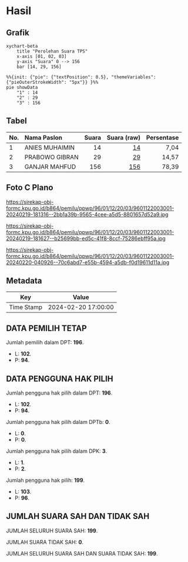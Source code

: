 # Hasil

## Grafik

```mermaid
xychart-beta
    title "Perolehan Suara TPS"
    x-axis [01, 02, 03]
    y-axis "Suara" 0 --> 156
    bar [14, 29, 156]
```

```mermaid
%%{init: {"pie": {"textPosition": 0.5}, "themeVariables": {"pieOuterStrokeWidth": "5px"}} }%%
pie showData
    "1" : 14
    "2" : 29
    "3" : 156
```

## Tabel

| No. | Nama Paslon    | Suara | Suara (raw) | Persentase |
|:--- |:-------------- | -----:| -----------:| ----------:|
| 1   | ANIES MUHAIMIN | 14    | [14][p-1]   | 7,04       |
| 2   | PRABOWO GIBRAN | 29    | [29][p-2]   | 14,57      |
| 3   | GANJAR MAHFUD  | 156   | [156][p-3]  | 78,39      |


[p-1]: https://github.com/gigit-pemilu/pemilu-2024-96-papua-barat-daya/blob/main/pilpres/hitung-suara/sub/96-papua-barat-daya/sub/01-sorong/sub/12-segun/sub/2003-waimon/sub/001-tps/sub/paslon-1.txt
[p-2]: https://github.com/gigit-pemilu/pemilu-2024-96-papua-barat-daya/blob/main/pilpres/hitung-suara/sub/96-papua-barat-daya/sub/01-sorong/sub/12-segun/sub/2003-waimon/sub/001-tps/sub/paslon-2.txt
[p-3]: https://github.com/gigit-pemilu/pemilu-2024-96-papua-barat-daya/blob/main/pilpres/hitung-suara/sub/96-papua-barat-daya/sub/01-sorong/sub/12-segun/sub/2003-waimon/sub/001-tps/sub/paslon-3.txt

## Foto C Plano

https://sirekap-obj-formc.kpu.go.id/b864/pemilu/ppwp/96/01/12/20/03/9601122003001-20240219-181316--2bb1a39b-9565-4cee-a5d5-8801657d52a9.jpg

https://sirekap-obj-formc.kpu.go.id/b864/pemilu/ppwp/96/01/12/20/03/9601122003001-20240219-181627--b25699bb-ed5c-41f8-8ccf-75286ebff95a.jpg

https://sirekap-obj-formc.kpu.go.id/b864/pemilu/ppwp/96/01/12/20/03/9601122003001-20240220-040926--70c6abd7-e55b-4594-a5db-f0d19611d11a.jpg


## Metadata

| Key        | Value               |
| ---------- | ------------------- |
| Time Stamp | 2024-02-20 17:00:00 |


## DATA PEMILIH TETAP

Jumlah pemilih dalam DPT: **196**.
 * L: **102**.
 * P: **94**.

## DATA PENGGUNA HAK PILIH

Jumlah pengguna hak pilih dalam DPT: **196**.
 * L: **102**.
 * P: **94**.

Jumlah pengguna hak pilih dalam DPTb: **0**.
 * L: **0**.
 * P: **0**.

Jumlah pengguna hak pilih dalam DPK: **3**.
 * L: **1**.
 * P: **2**.

Jumlah pengguna hak pilih: **199**.
 * L: **103**.
 * P: **96**.

## JUMLAH SUARA SAH DAN TIDAK SAH

JUMLAH SELURUH SUARA SAH: **199**.

JUMLAH SUARA TIDAK SAH: **0**.

JUMLAH SELURUH SUARA SAH DAN SUARA TIDAK SAH: **199**.


